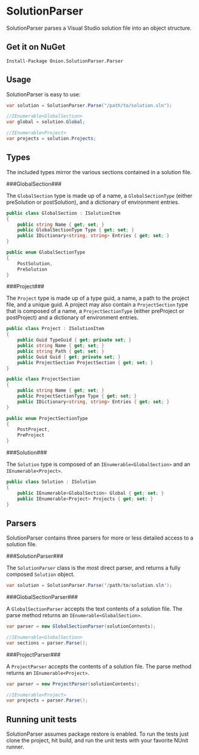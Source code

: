 SolutionParser
==============

SolutionParser parses a Visual Studio solution file into an object structure.

Get it on NuGet
---------------
`Install-Package Onion.SolutionParser.Parser`

Usage
-----

SolutionParser is easy to use:

```csharp
var solution = SolutionParser.Parse("/path/to/solution.sln");

//IEnumerable<GlobalSection>
var global = solution.Global;

//IEnumerable<Project>
var projects = solution.Projects;
```

Types
-----
The included types mirror the various sections contained in a solution file.

###GlobalSection###

The `GlobalSection` type is made up of a name, a `GlobalSectionType` (either preSolution or postSolution), and a dictionary of environment entries.

```csharp
public class GlobalSection : ISolutionItem
{
    public string Name { get; set; }
    public GlobalSectionType Type { get; set; }
    public IDictionary<string, string> Entries { get; set; }
}

public enum GlobalSectionType
{
    PostSolution,
    PreSolution
}
```

###Project###

The `Project` type is made up of a type guid, a name, a path to the project file, and a unique guid.
A project may also contain a `ProjectSection` type that is composed of a name, a `ProjectSectionType`
(either preProject or postProject) and a dictionary of environment entries.

```csharp
public class Project : ISolutionItem
{
    public Guid TypeGuid { get; private set; }
    public string Name { get; set; }
    public string Path { get; set; }
    public Guid Guid { get; private set; }
    public ProjectSection ProjectSection { get; set; }
}

public class ProjectSection
{
    public string Name { get; set; }
    public ProjectSectionType Type { get; set; }
    public IDictionary<string, string> Entries { get; set; }
}

public enum ProjectSectionType
{
    PostProject,
    PreProject
}
```

###Solution###

The `Solution` type is composed of an `IEnumerable<GlobalSection>` and
an `IEnumerable<Project>`.

```csharp
public class Solution : ISolution
{
    public IEnumerable<GlobalSection> Global { get; set; }
    public IEnumerable<Project> Projects { get; set; } 
}
```

Parsers
-------

SolutionParser contains three parsers for more or less detailed access to a solution file.

###SolutionParser###

The `SolutionParser` class is the most direct parser, and returns a fully composed `Solution` object.

```csharp
var solution = SolutionParser.Parse('/path/to/solution.sln');
```

###GlobalSectionParser###

A `GlobalSectionParser` accepts the text contents of a solution file. The parse method
returns an `IEnumerable<GlobalSection>`.

```csharp
var parser = new GlobalSectionParser(solutionContents);

//IEnumerable<GlobalSection>
var sections = parser.Parse();
```

###ProjectParser###

A `ProjectParser` accepts the contents of a solution file. The parse method
returns an `IEnumerable<Project>`.

```csharp
var parser = new ProjectParser(solutionContents);

//IEnumerable<Project>
var projects = parser.Parse();
```

Running unit tests
------------------
SolutionParser assumes package restore is enabled. To run the tests
just clone the project, hit build, and run the unit tests with your
favorite NUnit runner.